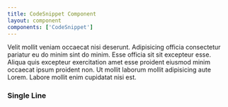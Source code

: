 ```yaml
---
title: CodeSnippet Component
layout: component
components: ['CodeSnippet']
---
```


<script>
  import { CodeSnippet, Preview } from '$lib/components'

  let snippet = `let snippet = "Hello, World!" blablabla blablabla blablabla blablabla blablabla blablabla blablabla blablabla blablabla blablabla blablabla blablabla blablabla blablabla `
</script>

Velit mollit veniam occaecat nisi deserunt. Adipisicing officia consectetur pariatur eu do minim sint do minim. Esse officia sit sit excepteur esse. Aliqua quis excepteur exercitation amet esse proident eiusmod minim occaecat ipsum proident non. Ut mollit laborum mollit adipisicing aute Lorem. Labore mollit enim cupidatat nisi est.

### Single Line

<CodeSnippet code={snippet} />
